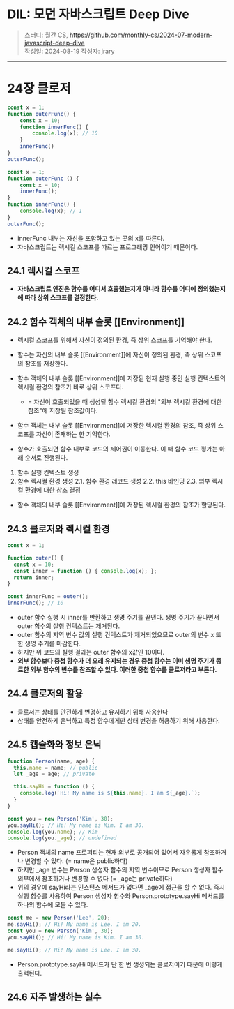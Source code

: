 # DIL: 모던 자바스크립트 Deep Dive

> 스터디: 월간 CS, https://github.com/monthly-cs/2024-07-modern-javascript-deep-dive  
> 작성일: 2024-08-19
> 작성자: jrary

---

# 24장 클로저

```js
const x = 1;
function outerFunc() {
    const x = 10;
    function innerFunc() {
        console.log(x); // 10
    }
    innerFunc()
}
outerFunc();
```

```js
const x = 1;
function outerFunc () {
    const x = 10;
    innerFunc();
}
function innerFunc() {
    console.log(x); // 1
}
outerFunc();
```

- innerFunc 내부는 자신을 포함하고 있는 곳의 x를 따른다.
- 자바스크립트는 렉시컬 스코프를 따르는 프로그래밍 언어이기 때문이다.

## 24.1 렉시컬 스코프

- **자바스크립트 엔진은 함수를 어디서 호출했는지가 아니라 함수를 어디에 정의했는지에 따라 상위 스코프를 결정한다.**

## 24.2 함수 객체의 내부 슬롯 [[Environment]]

- 렉시컬 스코프를 위해서 자신이 정의된 환경, 즉 상위 스코프를 기억해야 한다.
- 함수는 자신의 내부 슬롯 [[Environment]]에 자신이 정의된 환경, 즉 상위 스코프의 참조를 저장한다.
- 함수 객체의 내부 슬롯 [[Environment]]에 저장된 현재 실행 중인 실행 컨텍스트의 렉시컬 환경의 참조가 바로 상위 스코프다.
  - = 자신이 호출되었을 때 생성될 함수 렉시컬 환경의 "외부 렉시컬 환경에 대한 참조"에 저장될 참조값이다.
- 함수 객체는 내부 슬롯 [[Environment]]에 저장한 렉시컬 환경의 참조, 즉 상위 스코프를 자신이 존재하는 한 기억한다.


- 함수가 호출되면 함수 내부로 코드의 제어권이 이동한다. 이 때 함수 코드 평가는 아래 순서로 진행된다.
1. 함수 실행 컨텍스트 생성
2. 함수 렉시컬 환경 생성
2.1. 함수 환경 레코드 생성
2.2. this 바인딩
2.3. 외부 렉시컬 환경에 대한 참조 결정
  - 함수 객체의 내부 슬롯 [[Environment]]에 저장된 렉시컬 환경의 참조가 할당된다.

## 24.3 클로저와 렉시컬 환경

```js
const x = 1;

function outer() {
  const x = 10;
  const inner = function () { console.log(x); };
  return inner;
}

const innerFunc = outer();
innerFunc(); // 10
```

- outer 함수 실행 시 inner를 반환하고 생명 주기를 끝낸다. 생명 주기가 끝나면서 outer 함수의 실행 컨텍스트는 제거된다.
- outer 함수의 지역 변수 값의 실행 컨텍스트가 제거되었으므로 outer의 변수 x 또한 생명 주기를 마감한다.
- 하지만 위 코드의 실행 결과는 outer 함수의 x값인 10이다.
- **외부 함수보다 중첩 함수가 더 오래 유지되는 경우 중첩 함수는 이미 생명 주기가 종료한 외부 함수의 변수를 참조할 수 있다. 이러한 중첩 함수를 클로저라고 부른다.**

## 24.4 클로저의 활용

- 클로저는 상태를 안전하게 변경하고 유지하기 위해 사용한다
- 상태를 안전하게 은닉하고 특정 함수에게만 상태 변경을 허용하기 위해 사용한다.

## 24.5 캡슐화와 정보 은닉

```js
function Person(name, age) {
  this.name = name; // public
  let _age = age; // private

  this.sayHi = function () {
    console.log(`Hi! My name is ${this.name}. I am ${_age}.`);
  }
}

const you = new Person('Kim', 30);
you.sayHi(); // Hi! My name is Kim. I am 30.
console.log(you.name); // Kim
console.log(you._age); // undefined
```

- Person 객체의 name 프로퍼티는 현재 외부로 공개되어 있어서 자유롭게 참조하거나 변경할 수 있다.  (= name은 public하다)
- 하지만 _age 변수는 Person 생성자 함수의 지역 변수이므로 Person 생성자 함수 외부에서 참조하거나 변경할 수 없다 (= _age는 private하다)
- 위의 경우에 sayHi라는 인스턴스 메서드가 없다면 _age에 접근을 할 수 없다. 즉시 실행 함수를 사용하여 Person 생성자 함수와 Person.prototype.sayHi 메서드를 하나의 함수에 모들 수 있다.

```js
const me = new Person('Lee', 20);
me.sayHi(); // Hi! My name is Lee. I am 20.
const you = new Person('Kim', 30);
you.sayHi(); // Hi! My name is Kim. I am 30.

me.sayHi(); // Hi! My name is Lee. I am 30.
```

- Person.prototype.sayHi 메서드가 단 한 번 생성되는 클로저이기 때문에 이렇게 출력된다.

## 24.6 자주 발생하는 실수

```js
```